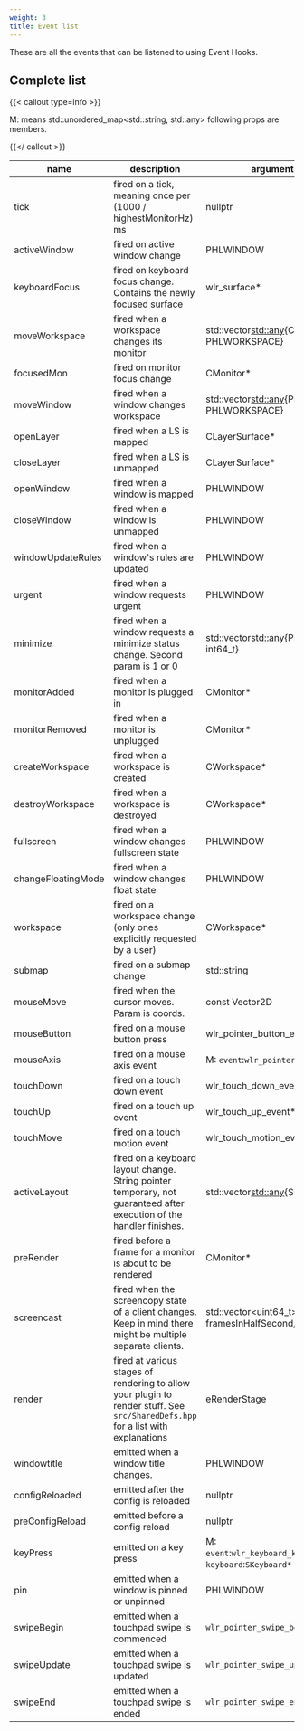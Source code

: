 ```yaml
---
weight: 3
title: Event list
---
```


These are all the events that can be listened to using Event Hooks.

## Complete list

{{< callout type=info >}}

M: means std::unordered_map<std::string, std::any> following props are members.

{{</ callout >}}

| name | description | argument(s) | cancellable |
| --- | --- | --- | --- |
| tick | fired on a tick, meaning once per (1000 / highestMonitorHz) ms | nullptr | ✕ |
| activeWindow | fired on active window change | PHLWINDOW | ✕ |
| keyboardFocus | fired on keyboard focus change. Contains the newly focused surface | wlr_surface* | ✕ |
| moveWorkspace | fired when a workspace changes its monitor | std::vector<std::any>{CWorkspace*, PHLWORKSPACE} | ✕ |
| focusedMon | fired on monitor focus change | CMonitor* | ✕ |
| moveWindow | fired when a window changes workspace | std::vector<std::any>{PHLWINDOW, PHLWORKSPACE} | ✕ |
| openLayer | fired when a LS is mapped | CLayerSurface* | ✕ |
| closeLayer | fired when a LS is unmapped | CLayerSurface* | ✕ |
| openWindow | fired when a window is mapped | PHLWINDOW | ✕ |
| closeWindow | fired when a window is unmapped | PHLWINDOW | ✕ |
| windowUpdateRules | fired when a window's rules are updated | PHLWINDOW | ✕ |
| urgent | fired when a window requests urgent | PHLWINDOW | ✕ |
| minimize | fired when a window requests a minimize status change. Second param is 1 or 0 | std::vector<std::any>{PHLWINDOW, int64_t} | ✕ |
| monitorAdded | fired when a monitor is plugged in | CMonitor* | ✕ |
| monitorRemoved | fired when a monitor is unplugged | CMonitor* | ✕ |
| createWorkspace | fired when a workspace is created | CWorkspace* | ✕ |
| destroyWorkspace | fired when a workspace is destroyed | CWorkspace* | ✕ |
| fullscreen | fired when a window changes fullscreen state | PHLWINDOW | ✕ |
| changeFloatingMode | fired when a window changes float state | PHLWINDOW | ✕ |
| workspace | fired on a workspace change (only ones explicitly requested by a user) | CWorkspace* | ✕ |
| submap | fired on a submap change | std::string | ✕ |
| mouseMove | fired when the cursor moves. Param is coords. | const Vector2D | ✔ |
| mouseButton | fired on a mouse button press | wlr_pointer_button_event* | ✔ |
| mouseAxis | fired on a mouse axis event | M: `event`:`wlr_pointer_axis_event*` | ✔ |
| touchDown | fired on a touch down event | wlr_touch_down_event* | ✔ |
| touchUp | fired on a touch up event | wlr_touch_up_event* | ✔ |
| touchMove | fired on a touch motion event | wlr_touch_motion_event* | ✔ |
| activeLayout | fired on a keyboard layout change. String pointer temporary, not guaranteed after execution of the handler finishes. | std::vector<std::any>{SP<IKeyboard>, std::string} | ✕ |
| preRender | fired before a frame for a monitor is about to be rendered | CMonitor* | ✕ |
| screencast | fired when the screencopy state of a client changes. Keep in mind there might be multiple separate clients. | std::vector<uint64_t>{state, framesInHalfSecond, owner} | ✕ |
| render | fired at various stages of rendering to allow your plugin to render stuff. See `src/SharedDefs.hpp` for a list with explanations | eRenderStage | ✕ |
| windowtitle | emitted when a window title changes. | PHLWINDOW | ✕ |
| configReloaded | emitted after the config is reloaded | nullptr | ✕ |
| preConfigReload | emitted before a config reload | nullptr | ✕ |
| keyPress | emitted on a key press | M: `event`:`wlr_keyboard_key_event*`, `keyboard`:`SKeyboard*` | ✔ |
| pin | emitted when a window is pinned or unpinned | PHLWINDOW | ✕ |
| swipeBegin | emitted when a touchpad swipe is commenced | `wlr_pointer_swipe_begin_event*` | ✔ |
| swipeUpdate | emitted when a touchpad swipe is updated | `wlr_pointer_swipe_update_event*` | ✔ |
| swipeEnd | emitted when a touchpad swipe is ended | `wlr_pointer_swipe_end_event*` | ✔ |
